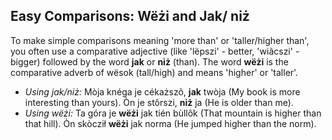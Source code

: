 ## Easy Comparisons: Wëżi and Jak/ niż

To make simple comparisons meaning 'more than' or 'taller/higher than', you often use a comparative adjective (like 'lëpszi' - better, 'wiãcszi' - bigger) followed by the word **jak** or **niż** (than). The word **wëżi** is the comparative adverb of wësok (tall/high) and means 'higher' or 'taller'.

* *Using jak/niż:* Mòja knéga je cékaższô, **jak** twòja (My book is more interesting than yours). Òn je stôrszi, **niż** ja (He is older than me).
* *Using wëżi:* Ta góra je **wëżi** jak tién bùllôk (That mountain is higher than that hill). Òn skòcził **wëżi** jak norma (He jumped higher than the norm).